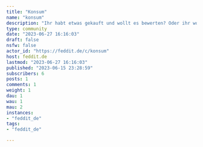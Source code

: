 ```yaml
---
title: "Konsum" 
name: "konsum"
description: "Ihr habt etwas gekauft und wollt es bewerten? Oder ihr wollt etwas kaufen, und wisst nicht, welches das richtige Produkt ist? Hier kann man sich austauschen."
type: community
date: "2023-06-27 16:16:03"
draft: false
nsfw: false
actor_id: "https://feddit.de/c/konsum"
host: feddit.de
lastmod: "2023-06-27 16:16:03"
published: "2023-06-15 23:28:59"
subscribers: 6
posts: 1
comments: 1
weight: 1
dau: 1
wau: 1
mau: 2
instances:
- "feddit_de"
tags: 
- "feddit_de"

---
```

